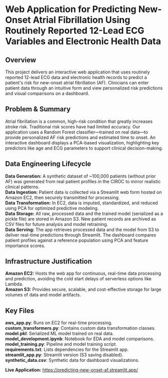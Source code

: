 # Web Application for Predicting New-Onset Atrial Fibrillation Using Routinely Reported 12-Lead ECG Variables and Electronic Health Data

## Overview

This project delivers an interactive web application that uses routinely reported 12-lead ECG data and electronic health records to predict a patient's risk for new-onset atrial fibrillation (AF). Clinicians can enter patient data through an intuitive form and view personalized risk predictions and visual comparisons on a dashboard.

## Problem & Summary

Atrial fibrillation is a common, high-risk condition that greatly increases stroke risk. Traditional risk scores have had limited accuracy. Our application uses a Random Forest classifier—trained on real data—to provide personalized AF risk predictions and estimated time to onset. An interactive dashboard displays a PCA-based visualization, highlighting key predictors like age and ECG parameters to support clinical decision-making.

## Data Engineering Lifecycle

**Data Generation:** A synthetic dataset of ~100,000 patients (without prior AF) was generated from real patient profiles in the CIROC to mirror realistic clinical patterns.  
**Data Ingestion:** Patient data is collected via a Streamlit web form hosted on Amazon EC2, then securely transmitted for processing.  
**Data Transformation:** In EC2, data is imputed, standardized, and reduced using PCA for optimized predictive modeling.  
**Data Storage:** All raw, processed data and the trained model (serialized as a pickle file) are stored in Amazon S3. New patient records are archived as CSV files for future analysis and model retraining.  
**Data Serving:** The app retrieves processed data and the model from S3 to deliver real-time predictions through Streamlit. The dashboard compares patient profiles against a reference population using PCA and feature importance scores.  

## Infrastructure Justification

**Amazon EC2:** Hosts the web app for continuous, real-time data processing and prediction, avoiding the cold start delays of serverless options like Lambda.  
**Amazon S3:** Provides secure, scalable, and cost-effective storage for large volumes of data and model artifacts.  

## Key Files

**aws_app.py**: Runs on EC2 for real-time processing.  
**custom_transformers.py**: Contains custom data transformation classes.  
**model.pkl**: Serialized ML model trained on real data.  
**model_development.ipynb**: Notebook for EDA and model comparisons.  
**model_training.py**: Pipeline and model training script.  
**requirements.txt**: Lists dependencies for the Streamlit app.  
**streamlit_app.py**: Streamlit version (S3 saving disabled).  
**synthetic_data.csv**: Synthetic data for dashboard visualizations.  

**Live Application:** https://predicting-new-onset-af.streamlit.app/
